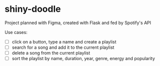 # shiny-doodle

Project planned with Figma, created with Flask and fed by Spotify's API

Use cases:
- [ ] click on a button, type a name and create a playlist
- [ ] search for a song and add it to the current playlist
- [ ] delete a song from the current playlist
- [ ] sort the playlist by name, duration, year, genre, energy and popularity
